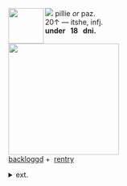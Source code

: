 <img align="left" src="https://files.catbox.moe/qti0nd.png" width="70" align="center"> <img src="https://files.catbox.moe/1ipwg7.gif"> pillie <i>or</i> paz.
<br> 20↑ — itshe, infj.
<br><b>under ‎‎ ‎  18 ‎ ‎ dni. </b>
<br><br><img src="https://files.catbox.moe/cqxmh8.gif" width="220">
<br><a href="https://backloggd.com/u/campcope" title="backloggd">backloggd</a> ‎‎ ‎+‎‎ ‎  <a href="https://rentry.co/campcope"> rentry</a>
<br> <details><summary> ext. </summary>
may come off a bit pretentious sometimes! oopsie... <br><img src="https://files.catbox.moe/4hrh7b.gif"> disabled & mobility aid user.<br>live with chronic pain and heart problems.
    <p></p>
<p></p>
</details>



